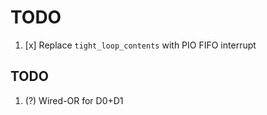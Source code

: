 # TODO

1. [x] Replace `tight_loop_contents` with PIO FIFO interrupt

## TODO
1. (?) Wired-OR for D0+D1 